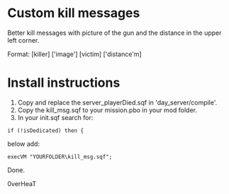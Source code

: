 Custom kill messages
====================
Better kill messages with picture of the gun and the distance in the upper left corner.

Format: [killer] ['image'] [victim] ['distance'm] 

Install instructions
====================
1. Copy and replace the server_playerDied.sqf in 'day_server/compile'.
2. Copy the kill_msg.sqf to your mission.pbo in your mod folder.
3. In your init.sqf search for:
```
if (!isDedicated) then {
```
  below add:
```
execVM "YOURFOLDER\kill_msg.sqf";
```

Done.

0verHeaT 
